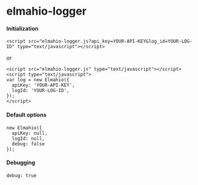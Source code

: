 # elmahio-logger

#### Initialization
```
<script src="elmahio-logger.js?api_key=YOUR-API-KEY&log_id=YOUR-LOG-ID" type="text/javascript"></script>
```
or
```
<script src="elmahio-logger.js" type="text/javascript"></script>
<script type="text/javascript">
var log = new Elmahio({
  apiKey: 'YOUR-API-KEY',
  logId: 'YOUR-LOG-ID',
});
</script>
```

#### Default options
```
new Elmahio({
  apiKey: null,
  logId: null,
  debug: false
});
```

#### Debugging
```
debug: true
```
